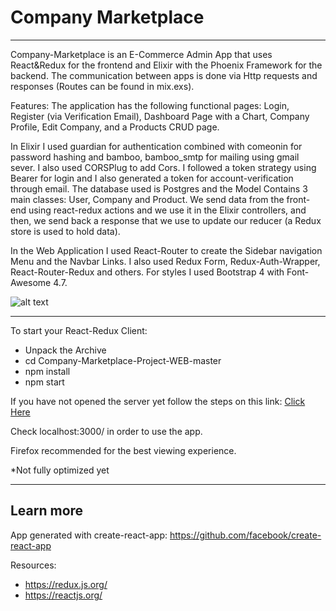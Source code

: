 # Company Marketplace

-------

Company-Marketplace is an E-Commerce Admin App that uses React&Redux for the frontend and Elixir with the Phoenix Framework for the backend. The communication between apps is done via Http requests and responses (Routes can be found in mix.exs). 

Features: The application has the following functional pages: Login, Register (via Verification Email), Dashboard Page with a Chart, Company Profile, Edit Company, and a Products CRUD page.

In Elixir I used guardian for authentication combined with comeonin for password hashing and bamboo, bamboo_smtp for mailing using gmail sever. I also used CORSPlug to add Cors. I followed a token strategy using Bearer for login and I also generated a token for account-verification through email. The database used is Postgres and the Model Contains 3 main classes: User, Company and Product. We send data from the front-end using react-redux actions and we use it in the Elixir controllers, and then, we send back a response that we use to update our reducer (a Redux store is used to hold data). 

In the Web Application I used React-Router to create the Sidebar navigation Menu and the Navbar Links. I also used Redux Form, Redux-Auth-Wrapper, React-Router-Redux and others. For styles I used Bootstrap 4 with Font-Awesome 4.7.

![alt text](https://i.imgur.com/utYY4qM.png)

-------

To start your React-Redux Client:
  * Unpack the Archive
  * cd Company-Marketplace-Project-WEB-master
  * npm install
  * npm start
  
If you have not opened the server yet follow the steps on this link:
[Click Here](https://github.com/andrewmatt/Company-Marketplace-Project-API)

Check localhost:3000/ in order to use the app.

Firefox recommended for the best viewing experience.

*Not fully optimized yet

-------

## Learn more

App generated with create-react-app:
https://github.com/facebook/create-react-app

Resources: 
* https://redux.js.org/
* https://reactjs.org/



